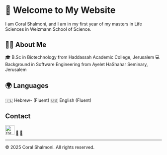 <head>
  <link rel="stylesheet" type="text/css" href="assets/css/style.css">
</head>

# 🌸 Welcome to My Website
I am Coral Shalmoni, and I am in my first year of my masters in Life Sciences in Weizmann School of Science.

## 👩‍🔬 About Me 
🎓 B.Sc in Biotechnology from Haddassah Academic College, Jerusalem
💻 Background in Software Engineering from Ayelet HaShahar Seminary, Jerusalem

## 🌍 Languages
🇮🇱 Hebrew- (Fluent)
🇺🇸 English (Fluent)

## Contact
[<img src="https://github.githubassets.com/images/modules/logos_page/GitHub-Mark.png" alt="GitHub" width="30">](https://github.com/CoralShalmoni)
[📝](https://github.com/CoralShalmoni/CoralShalmoni.github.io/edit/main/README.md)
[📧](mailto:coralshalmoni@gmail.com)

---

<footer>
  &copy; 2025 Coral Shalmoni. All rights reserved.
</footer>
